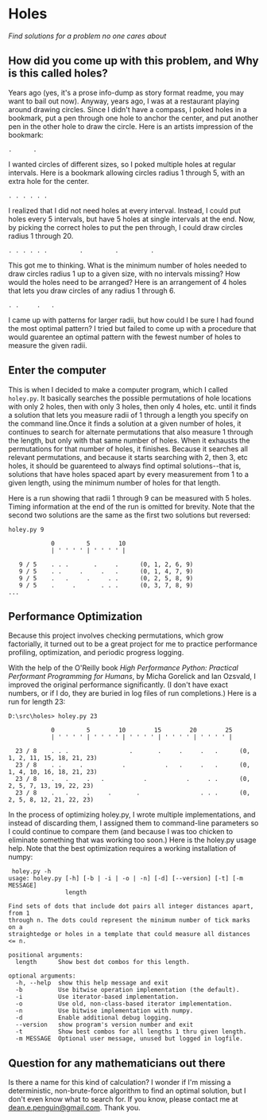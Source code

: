 # Holes
_Find solutions for a problem no one cares about_

## How did you come up with this problem, and Why is this called holes?

Years ago (yes, it's a prose info-dump as story format readme, you may want to bail out now).  Anyway, years ago, I was at a restaurant playing around drawing circles.  Since I didn't have a compass, I poked holes in a bookmark, put a pen through one hole to anchor the center, and put another pen in the other hole to draw the circle.  Here is an artists impression of the bookmark:
```
.      .
```

I wanted circles of different sizes, so I poked multiple holes at regular intervals.  Here is a bookmark allowing circles radius 1 through 5, with an extra hole for the center.
```
. . . . . .
```

I realized that I did not need holes at every interval.  Instead, I could put holes every 5 intervals, but have 5 holes at single intervals at the end.  Now, by picking the correct holes to put the pen through, I could draw circles radius 1 through 20.
```
. . . . . .         .         .         .
```

This got me to thinking.  What is the minimum number of holes needed to draw circles radius 1 up to a given size, with no intervals missing?  How would the holes need to be arranged?  Here is an arrangement of 4 holes that lets you draw circles of any radius 1 through 6.
```
. .     .   .
```

I came up with patterns for larger radii, but how could I be sure I had found the most optimal pattern?  I tried but failed to come up with a procedure that would guarentee an optimal pattern with the fewest number of holes to measure the given radii.

## Enter the computer

This is when I decided to make a computer program, which I called `holey.py`.  It basically searches the possible permutations of hole locations with only 2 holes, then with only 3 holes, then only 4 holes, etc. until it finds a solution that lets you measure radii of 1 through a length you specify on the command line.Once it finds a solution at a given number of holes, it continues to search for alternate permutations that also measure 1 through the length, but only with that same number of holes.  When it exhausts the permutations for that number of holes, it finishes.  Because it searches all relevant permutations, and because it starts searching with 2, then 3, etc holes, it should be guarenteed to always find optimal solutions--that is, solutions that have holes spaced apart by every measurement from 1 to a given length, using the minimum number of holes for that length.

Here is a run showing that radii 1 through 9 can be measured with 5 holes.  Timing information at the end of the run is omitted for brevity.  Note that the second two solutions are the same as the first two solutions but reversed:
```
holey.py 9

            0         5        10
            | ' ' ' ' | ' ' ' ' |

   9 / 5    . . .       .     .      (0, 1, 2, 6, 9)
   9 / 5    . .     .     .   .      (0, 1, 4, 7, 9)
   9 / 5    .   .     .     . .      (0, 2, 5, 8, 9)
   9 / 5    .     .       . . .      (0, 3, 7, 8, 9)
...
```

## Performance Optimization

Because this project involves checking permutations, which grow factorially, it turned out to be a great project for me to practice performance profiling, optimization, and periodic progress logging.

With the help of the O'Reilly book _High Performance Python: Practical Performant Programming for Humans_, by Micha Gorelick and Ian Ozsvald, I improved the original performance significantly.  (I don't have exact numbers, or if I do, they are buried in log files of run completions.)  Here is a run for length 23:

```
D:\src\holes> holey.py 23

            0         5        10        15        20        25
            | ' ' ' ' | ' ' ' ' | ' ' ' ' | ' ' ' ' | ' ' ' ' |

  23 / 8    . . .                 .       .     .     .   .      (0, 1, 2, 11, 15, 18, 21, 23)
  23 / 8    . .     .           .           .   .     .   .      (0, 1, 4, 10, 16, 18, 21, 23)
  23 / 8    .   .     .   .           .           .     . .      (0, 2, 5, 7, 13, 19, 22, 23)
  23 / 8    .   .     .     .       .                 . . .      (0, 2, 5, 8, 12, 21, 22, 23)
```

In the process of optimizing holey.py, I wrote multiple implementations, and instead of discarding them, I assigned them to command-line parameters so I could continue to compare them (and because I was too chicken to eliminate something that was working too soon.)  Here is the holey.py usage help.  Note that the best optimization requires a working installation of numpy:

```
 holey.py -h
usage: holey.py [-h] [-b | -i | -o | -n] [-d] [--version] [-t] [-m MESSAGE]
                length

Find sets of dots that include dot pairs all integer distances apart, from 1
through n. The dots could represent the minimum number of tick marks on a
straightedge or holes in a template that could measure all distances <= n.

positional arguments:
  length      Show best dot combos for this length.

optional arguments:
  -h, --help  show this help message and exit
  -b          Use bitwise operation implementation (the default).
  -i          Use iterator-based implementation.
  -o          Use old, non-class-based iterator implementation.
  -n          Use bitwise implementation with numpy.
  -d          Enable additional debug logging.
  --version   show program's version number and exit
  -t          Show best combos for all lengths 1 thru given length.
  -m MESSAGE  Optional user message, unused but logged in logfile.
```

## Question for any mathematicians out there

Is there a name for this kind of calculation?  I wonder if I'm missing a deterministic, non-brute-force algorithm to find an optimal solution, but I don't even know what to search for.  If you know, please contact me at dean.e.penguin@gmail.com.  Thank you.

